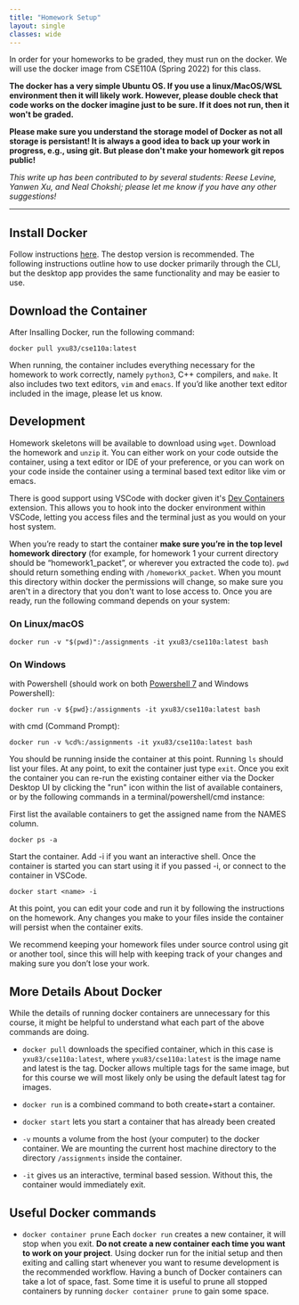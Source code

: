```yaml
---
title: "Homework Setup"
layout: single
classes: wide
---
```


In order for your homeworks to be graded, they must run on the docker. We will use the docker image from CSE110A (Spring 2022) for this class. 

**The docker has a very simple Ubuntu OS. If you use a linux/MacOS/WSL environment then it will likely work. However, please double check that code works on the docker imagine just to be sure. If it does not run, then it won't be graded.**

**Please make sure you understand the storage model of Docker as not all storage is persistant! It is always a good idea to back up your work in progress, e.g., using git. But please don't make your homework git repos public!**

_This write up has been contributed to by several students: Reese Levine, Yanwen Xu, and Neal Chokshi; please let me know if you have any other suggestions!_

------

## Install Docker

Follow instructions [here](https://docs.docker.com/get-docker/). The destop version is recommended. The following instructions outline how to use docker primarily through the CLI, but the desktop app provides the same functionality and may be easier to use.

## Download the Container

After Insalling Docker, run the following command: 

```
docker pull yxu83/cse110a:latest
```

When running, the container includes everything necessary for the homework to work correctly, namely `python3`, C++ compilers, and `make`. It also includes two text editors, `vim` and `emacs`. If you’d like another text editor included in the image, please let us know.

## Development

Homework skeletons will be available to download using `wget`. Download the homework and `unzip` it. You can either work on your code outside the container, using a text editor or IDE of your preference, or you can work on your code inside the container using a terminal based text editor like vim or emacs.

There is good support using VSCode with docker given it's [Dev Containers](https://marketplace.visualstudio.com/items?itemName=ms-vscode-remote.remote-containers) extension. This allows you to hook into the docker environment within VSCode, letting you access files and the terminal just as you would on your host system.

When you’re ready to start the container **make sure you’re in the top level homework directory** (for example, for homework 1 your current directory should be “homework1_packet”, or wherever you extracted the code to). `pwd` should return something ending with `/homeworkX_packet`. When you mount this directory within docker the permissions will change, so make sure you aren't in a directory that you don't want to lose access to. Once you are ready, run the following command depends on your system:

### On Linux/macOS
```
docker run -v "$(pwd)":/assignments -it yxu83/cse110a:latest bash
```

### On Windows 

with Powershell (should work on both [Powershell 7](https://docs.microsoft.com/en-us/powershell/scripting/install/installing-powershell-on-windows?view=powershell-7.2) and Windows Powershell):

```
docker run -v ${pwd}:/assignments -it yxu83/cse110a:latest bash
```

with cmd (Command Prompt): 

```
docker run -v %cd%:/assignments -it yxu83/cse110a:latest bash
```

You should be running inside the container at this point. Running `ls` should list your files. At any point, to exit the container just type `exit`. Once you exit the container you can re-run the existing container either via the Docker Desktop UI by clicking the "run" icon within the list of available containers, or by the following commands in a terminal/powershell/cmd instance:

First list the available containers to get the assigned name from the NAMES column. 
```
docker ps -a
```

Start the container. Add -i if you want an interactive shell. Once the container is started you can start using it if you passed -i, or connect to the container in VSCode.
```
docker start <name> -i
```


At this point, you can edit your code and run it by following the instructions on the homework. Any changes you make to your files inside the container will persist when the container exits.

We recommend keeping your homework files under source control using git or another tool, since this will help with keeping track of your changes and making sure you don’t lose your work.



## More Details About Docker

While the details of running docker containers are unnecessary for this course, it might be helpful to understand what each part of the above commands are doing.

* `docker pull` downloads the specified container, which in this case is `yxu83/cse110a:latest`, where `yxu83/cse110a:latest` is the image name and latest is the tag. Docker allows multiple tags for the same image, but for this course we will most likely only be using the default latest tag for images.

* `docker run` is a combined command to both create+start a container.

* `docker start` lets you start a container that has already been created

* `-v` mounts a volume from the host (your computer) to the docker container. We are mounting the current host machine directory to the directory `/assignments` inside the container.

* `-it` gives us an interactive, terminal based session. Without this, the container would immediately exit.


## Useful Docker commands

* `docker container prune` Each `docker run` creates a new container, it will stop when you exit. **Do not create a new container each time you want to work on your project**. Using docker run for the initial setup and then exiting and calling start whenever you want to resume development is the recommended workflow. Having a bunch of Docker containers can take a lot of space, fast. Some time it is useful to prune all stopped containers by running `docker container prune` to gain some space. 
